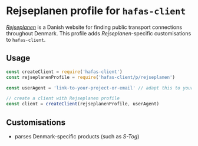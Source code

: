 # Rejseplanen profile for `hafas-client`

[*Rejseplanen*](https://da.wikipedia.org/wiki/Rejseplanen) is a Danish website for finding public transport connections throughout Denmark. This profile adds *Rejseplanen*-specific customisations to `hafas-client`.

## Usage

```js
const createClient = require('hafas-client')
const rejseplanenProfile = require('hafas-client/p/rejseplanen')

const userAgent = 'link-to-your-project-or-email' // adapt this to your project!

// create a client with Rejseplanen profile
const client = createClient(rejseplanenProfile, userAgent)
```


## Customisations

- parses Denmark-specific products (such as *S-Tog*)
